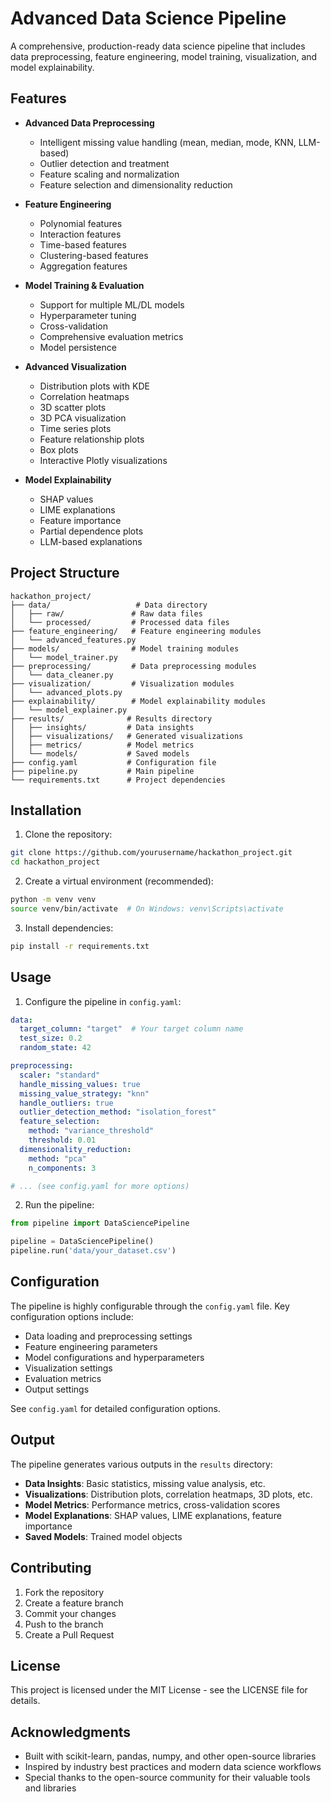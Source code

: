 # Advanced Data Science Pipeline

A comprehensive, production-ready data science pipeline that includes data preprocessing, feature engineering, model training, visualization, and model explainability.

## Features

- **Advanced Data Preprocessing**
  - Intelligent missing value handling (mean, median, mode, KNN, LLM-based)
  - Outlier detection and treatment
  - Feature scaling and normalization
  - Feature selection and dimensionality reduction

- **Feature Engineering**
  - Polynomial features
  - Interaction features
  - Time-based features
  - Clustering-based features
  - Aggregation features

- **Model Training & Evaluation**
  - Support for multiple ML/DL models
  - Hyperparameter tuning
  - Cross-validation
  - Comprehensive evaluation metrics
  - Model persistence

- **Advanced Visualization**
  - Distribution plots with KDE
  - Correlation heatmaps
  - 3D scatter plots
  - 3D PCA visualization
  - Time series plots
  - Feature relationship plots
  - Box plots
  - Interactive Plotly visualizations

- **Model Explainability**
  - SHAP values
  - LIME explanations
  - Feature importance
  - Partial dependence plots
  - LLM-based explanations

## Project Structure

```
hackathon_project/
├── data/                   # Data directory
│   ├── raw/               # Raw data files
│   └── processed/         # Processed data files
├── feature_engineering/   # Feature engineering modules
│   └── advanced_features.py
├── models/                # Model training modules
│   └── model_trainer.py
├── preprocessing/         # Data preprocessing modules
│   └── data_cleaner.py
├── visualization/         # Visualization modules
│   └── advanced_plots.py
├── explainability/        # Model explainability modules
│   └── model_explainer.py
├── results/              # Results directory
│   ├── insights/         # Data insights
│   ├── visualizations/   # Generated visualizations
│   ├── metrics/          # Model metrics
│   └── models/           # Saved models
├── config.yaml           # Configuration file
├── pipeline.py           # Main pipeline
└── requirements.txt      # Project dependencies
```

## Installation

1. Clone the repository:
```bash
git clone https://github.com/yourusername/hackathon_project.git
cd hackathon_project
```

2. Create a virtual environment (recommended):
```bash
python -m venv venv
source venv/bin/activate  # On Windows: venv\Scripts\activate
```

3. Install dependencies:
```bash
pip install -r requirements.txt
```

## Usage

1. Configure the pipeline in `config.yaml`:
```yaml
data:
  target_column: "target"  # Your target column name
  test_size: 0.2
  random_state: 42

preprocessing:
  scaler: "standard"
  handle_missing_values: true
  missing_value_strategy: "knn"
  handle_outliers: true
  outlier_detection_method: "isolation_forest"
  feature_selection:
    method: "variance_threshold"
    threshold: 0.01
  dimensionality_reduction:
    method: "pca"
    n_components: 3

# ... (see config.yaml for more options)
```

2. Run the pipeline:
```python
from pipeline import DataSciencePipeline

pipeline = DataSciencePipeline()
pipeline.run('data/your_dataset.csv')
```

## Configuration

The pipeline is highly configurable through the `config.yaml` file. Key configuration options include:

- Data loading and preprocessing settings
- Feature engineering parameters
- Model configurations and hyperparameters
- Visualization settings
- Evaluation metrics
- Output settings

See `config.yaml` for detailed configuration options.

## Output

The pipeline generates various outputs in the `results` directory:

- **Data Insights**: Basic statistics, missing value analysis, etc.
- **Visualizations**: Distribution plots, correlation heatmaps, 3D plots, etc.
- **Model Metrics**: Performance metrics, cross-validation scores
- **Model Explanations**: SHAP values, LIME explanations, feature importance
- **Saved Models**: Trained model objects

## Contributing

1. Fork the repository
2. Create a feature branch
3. Commit your changes
4. Push to the branch
5. Create a Pull Request

## License

This project is licensed under the MIT License - see the LICENSE file for details.

## Acknowledgments

- Built with scikit-learn, pandas, numpy, and other open-source libraries
- Inspired by industry best practices and modern data science workflows
- Special thanks to the open-source community for their valuable tools and libraries 